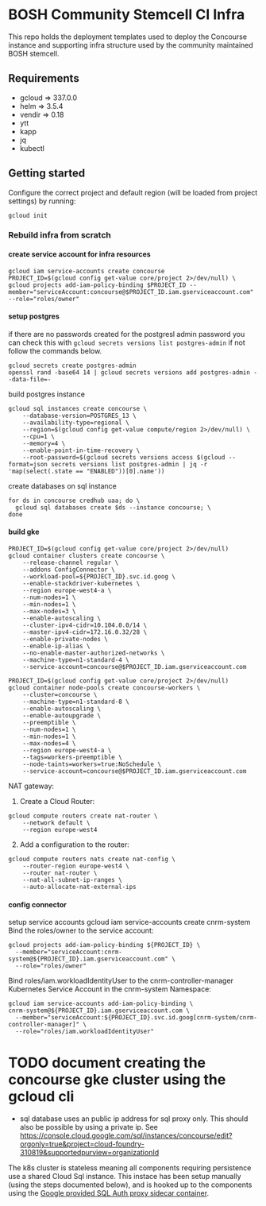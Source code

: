 # BOSH Community Stemcell CI Infra

This repo holds the deployment templates used to deploy the Concourse instance
and supporting infra structure used by the community maintained BOSH stemcell.

## Requirements
- gcloud => 337.0.0
- helm => 3.5.4
- vendir => 0.18
- ytt
- kapp
- jq
- kubectl

## Getting started

Configure the correct project and default region (will be loaded from project settings) by running:
```
gcloud init
```

### Rebuild infra from scratch

#### create service account for infra resources
```
gcloud iam service-accounts create concourse
PROJECT_ID=$(gcloud config get-value core/project 2>/dev/null) \
gcloud projects add-iam-policy-binding $PROJECT_ID --member="serviceAccount:concourse@$PROJECT_ID.iam.gserviceaccount.com" --role="roles/owner"
```

#### setup postgres
if there are no passwords created for the postgresl admin password
you can check this with `gcloud secrets versions list postgres-admin` if not follow the commands below.
```
gcloud secrets create postgres-admin
openssl rand -base64 14 | gcloud secrets versions add postgres-admin --data-file=-
```

build postgres instance

```
gcloud sql instances create concourse \
    --database-version=POSTGRES_13 \
    --availability-type=regional \
    --region=$(gcloud config get-value compute/region 2>/dev/null) \
    --cpu=1 \
    --memory=4 \
    --enable-point-in-time-recovery \
    --root-password=$(gcloud secrets versions access $(gcloud --format=json secrets versions list postgres-admin | jq -r 'map(select(.state == "ENABLED"))[0].name'))
```

create databases on sql instance
```
for ds in concourse credhub uaa; do \
  gcloud sql databases create $ds --instance concourse; \
done
```

#### build gke
```
PROJECT_ID=$(gcloud config get-value core/project 2>/dev/null)
gcloud container clusters create concourse \
    --release-channel regular \
    --addons ConfigConnector \
    --workload-pool=${PROJECT_ID}.svc.id.goog \
    --enable-stackdriver-kubernetes \
    --region europe-west4-a \
    --num-nodes=1 \
    --min-nodes=1 \
    --max-nodes=3 \
    --enable-autoscaling \
    --cluster-ipv4-cidr=10.104.0.0/14 \
    --master-ipv4-cidr=172.16.0.32/28 \
    --enable-private-nodes \
    --enable-ip-alias \
    --no-enable-master-authorized-networks \
    --machine-type=n1-standard-4 \
    --service-account=concourse@$PROJECT_ID.iam.gserviceaccount.com
```

```
PROJECT_ID=$(gcloud config get-value core/project 2>/dev/null)
gcloud container node-pools create concourse-workers \
    --cluster=concourse \
    --machine-type=n1-standard-8 \
    --enable-autoscaling \
    --enable-autoupgrade \
    --preemptible \
    --num-nodes=1 \
    --min-nodes=1 \
    --max-nodes=4 \
    --region europe-west4-a \
    --tags=workers-preemptible \
    --node-taints=workers=true:NoSchedule \
    --service-account=concourse@$PROJECT_ID.iam.gserviceaccount.com
```

NAT gateway:
1. Create a Cloud Router:
```
gcloud compute routers create nat-router \
    --network default \
    --region europe-west4
```

2. Add a configuration to the router:
```
gcloud compute routers nats create nat-config \
    --router-region europe-west4 \
    --router nat-router \
    --nat-all-subnet-ip-ranges \
    --auto-allocate-nat-external-ips
```

#### config connector
setup service accounts
gcloud iam service-accounts create cnrm-system
Bind the roles/owner to the service account:
```
gcloud projects add-iam-policy-binding ${PROJECT_ID} \
  --member="serviceAccount:cnrm-system@${PROJECT_ID}.iam.gserviceaccount.com" \
  --role="roles/owner"
```
Bind roles/iam.workloadIdentityUser to the cnrm-controller-manager Kubernetes Service Account in the cnrm-system Namespace:
```
gcloud iam service-accounts add-iam-policy-binding \
cnrm-system@${PROJECT_ID}.iam.gserviceaccount.com \
  --member="serviceAccount:${PROJECT_ID}.svc.id.goog[cnrm-system/cnrm-controller-manager]" \
  --role="roles/iam.workloadIdentityUser"
```

# TODO document creating the concourse gke cluster using the gcloud cli

- sql database uses an public ip address for sql proxy only. This should also be possible by using a private ip. See https://console.cloud.google.com/sql/instances/concourse/edit?orgonly=true&project=cloud-foundry-310819&supportedpurview=organizationId



The k8s cluster is stateless meaning all components requiring persistence use a shared Cloud Sql instance.
This instace has been setup manually (using the steps documented below), and is hooked up to the components using
the [Google provided SQL Auth proxy sidecar container](https://cloud.google.com/sql/docs/mysql/connect-kubernetes-engine#introduction).
